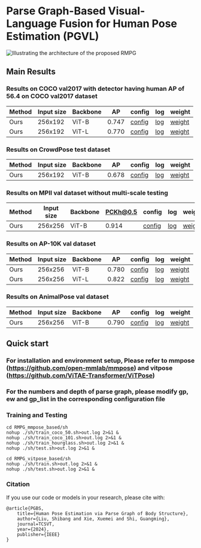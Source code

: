 # Parse Graph-Based Visual-Language Fusion for Human Pose Estimation (PGVL)



![Illustrating the architecture of the proposed RMPG](figs/feature_parse.jpg)
## Main Results
### Results on COCO val2017 with detector having human AP of 56.4 on COCO val2017 dataset
| Method            | Input size | Backbone |    AP |config|log|weight|
|--------------------|------------|--------|-------|----|----|-------|
| Ours    |    256x192   |   ViT-B | 0.747  |[config](RMPG_mmpose_based/configs/body_2d_keypoint/topdown_heatmap/coco/td-hm_res50_8xb64-210e_coco-256x192.py)|[log](https://huggingface.co/shhibbnglulul/PGVL/blob/main/20241220_225929_coco_ViT_B.log)|[weight](https://huggingface.co/shhibbnglulul/PGVL/blob/main/best_AP_epoch_210_coco_ViT_B.pth)
| Ours    |    256x192   |   ViT-L | 0.770  |[config](RMPG_mmpose_based/configs/body_2d_keypoint/topdown_heatmap/coco/td-hm_res50_8xb64-210e_coco-256x192.py)|[log](https://huggingface.co/shhibbnglulul/PGVL/blob/main/20241224_154254_COCO_VIT_L.log)|[weight](https://huggingface.co/shhibbnglulul/PGVL/blob/main/best_AP_epoch_190_COCO_VIT_L.pth)

### Results on CrowdPose test dataset
| Method            | Input size | Backbone |    AP |config|log|weight|
|--------------------|------------|--------|-------|----|----|-------|
| Ours    |    256x192   |   ViT-B | 0.678  |[config](RMPG_mmpose_based/configs/body_2d_keypoint/topdown_heatmap/coco/td-hm_res50_8xb64-210e_coco-256x192.py)|[log](https://huggingface.co/shhibbnglulul/PGVL/blob/main/20241219_211951_CP_VIT_B.log)|[weight](https://huggingface.co/shhibbnglulul/PGVL/blob/main/best_AP_epoch_200__CP_VIT_B.pth)

### Results on MPII val dataset without multi-scale testing
| Method            | Input size | Backbone |    PCKh@0.5 |config|log|weight|
|--------------------|------------|--------|-------|----|----|-------|
| Ours    |    256x256   |   ViT-B | 0.914  |[config](RMPG_mmpose_based/configs/body_2d_keypoint/topdown_heatmap/coco/td-hm_res50_8xb64-210e_coco-256x192.py)|[log](https://huggingface.co/shhibbnglulul/PGVL/blob/main/20250111_141721_MPII_VIT_B.log)|[weight](https://huggingface.co/shhibbnglulul/PGVL/blob/main/best_PCKh_epoch_200_MPII_VIT_B.pth)

### Results on AP-10K val dataset
| Method            | Input size | Backbone |    AP |config|log|weight|
|--------------------|------------|--------|-------|----|----|-------|
| Ours    |    256x256   |   ViT-B | 0.780  |[config](RMPG_mmpose_based/configs/body_2d_keypoint/topdown_heatmap/coco/td-hm_res50_8xb64-210e_coco-256x192.py)|[log](https://drive.google.com/file/d/1MB_xKSj3cfeqqgqNnBThH-TUw0Lj3B5n/view?usp=drive_link)|[weight](https://drive.google.com/file/d/1EE320Ea5a9Yi3Ywpur1KPgElGSZ0vPnJ/view?usp=drive_link)
| Ours    |    256x256   |   ViT-L | 0.822  |[config](RMPG_mmpose_based/configs/body_2d_keypoint/topdown_heatmap/coco/td-hm_res50_8xb64-210e_coco-256x192.py)|[log](https://drive.google.com/file/d/1MB_xKSj3cfeqqgqNnBThH-TUw0Lj3B5n/view?usp=drive_link)|[weight](https://drive.google.com/file/d/1EE320Ea5a9Yi3Ywpur1KPgElGSZ0vPnJ/view?usp=drive_link)

### Results on AnimalPose val dataset
| Method            | Input size | Backbone |    AP |config|log|weight|
|--------------------|------------|--------|-------|----|----|-------|
| Ours    |    256x256   |   ViT-B | 0.790  |[config](RMPG_mmpose_based/configs/body_2d_keypoint/topdown_heatmap/coco/td-hm_res50_8xb64-210e_coco-256x192.py)|[log](https://drive.google.com/file/d/1MB_xKSj3cfeqqgqNnBThH-TUw0Lj3B5n/view?usp=drive_link)|[weight](https://drive.google.com/file/d/1EE320Ea5a9Yi3Ywpur1KPgElGSZ0vPnJ/view?usp=drive_link)



## Quick start
### For installation and environment setup, Please refer to mmpose (https://github.com/open-mmlab/mmpose) and vitpose (https://github.com/ViTAE-Transformer/ViTPose)
### For the numbers and depth of parse graph, please modify gp, ew and gp_list in the corresponding configuration file
### Training and Testing
```
cd RMPG_mmpose_based/sh
nohup ./sh/train_coco_50.sh>out.log 2>&1 &
nohup ./sh/train_coco_101.sh>out.log 2>&1 &
nohup ./sh/train_hourglass.sh>out.log 2>&1 &
nohup ./sh/test.sh>out.log 2>&1 &

cd RMPG_vitpose_based/sh
nohup ./sh/train.sh>out.log 2>&1 &
nohup ./sh/test.sh>out.log 2>&1 &
```


### Citation
If you use our code or models in your research, please cite with:
```
@article{PGBS,
	title={Human Pose Estimation via Parse Graph of Body Structure},
	author={Liu, Shibang and Xie, Xuemei and Shi, Guangming},
	journal=TCSVT,
	year={2024},
	publisher={IEEE}
}

``` 

